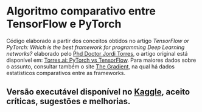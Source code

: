 # Algoritmo comparativo entre TensorFlow e PyTorch

Código elaborado a partir dos conceitos obtidos no artigo  *TensorFlow or PyTorch: Which is the best framework for programming Deep Learning networks?* 
elaborado pelo [Phd Doctor Jordi Torres](https://www.linkedin.com/in/jorditorresai/), o artigo original está disponível em: 
[Torres.ai: PyTorch vs TensorFlow](https://torres.ai/pytorch-vs-tensorflow/). Para maiores dados sobre o assunto, consultar também o site 
[The Gradient](https://thegradient.pub/state-of-ml-frameworks-2019-pytorch-dominates-research-tensorflow-dominates-industry/), na qual há dados estatísticos 
comparativos entre as frameworks.

## Versão executável disponível no [Kaggle](https://www.kaggle.com/lauanyreisdasilva/redeneural-tensorflow-pytorch/comments), aceito críticas, sugestões e melhorias.
